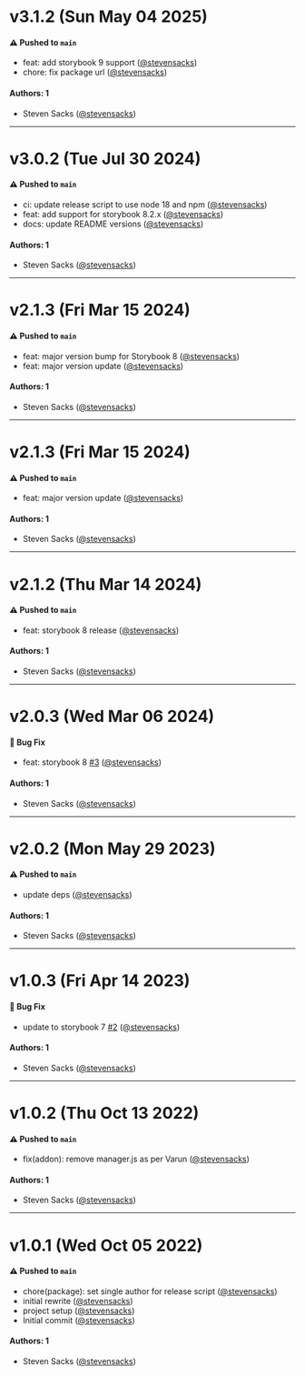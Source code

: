 # v3.1.2 (Sun May 04 2025)

#### ⚠️ Pushed to `main`

- feat: add storybook 9 support ([@stevensacks](https://github.com/stevensacks))
- chore: fix package url ([@stevensacks](https://github.com/stevensacks))

#### Authors: 1

- Steven Sacks ([@stevensacks](https://github.com/stevensacks))

---

# v3.0.2 (Tue Jul 30 2024)

#### ⚠️ Pushed to `main`

- ci: update release script to use node 18 and npm ([@stevensacks](https://github.com/stevensacks))
- feat: add support for storybook 8.2.x ([@stevensacks](https://github.com/stevensacks))
- docs: update README versions ([@stevensacks](https://github.com/stevensacks))

#### Authors: 1

- Steven Sacks ([@stevensacks](https://github.com/stevensacks))

---

# v2.1.3 (Fri Mar 15 2024)

#### ⚠️ Pushed to `main`

- feat: major version bump for Storybook 8 ([@stevensacks](https://github.com/stevensacks))
- feat: major version update ([@stevensacks](https://github.com/stevensacks))

#### Authors: 1

- Steven Sacks ([@stevensacks](https://github.com/stevensacks))

---

# v2.1.3 (Fri Mar 15 2024)

#### ⚠️ Pushed to `main`

- feat: major version update ([@stevensacks](https://github.com/stevensacks))

#### Authors: 1

- Steven Sacks ([@stevensacks](https://github.com/stevensacks))

---

# v2.1.2 (Thu Mar 14 2024)

#### ⚠️ Pushed to `main`

- feat: storybook 8 release ([@stevensacks](https://github.com/stevensacks))

#### Authors: 1

- Steven Sacks ([@stevensacks](https://github.com/stevensacks))

---

# v2.0.3 (Wed Mar 06 2024)

#### 🐛 Bug Fix

- feat: storybook 8 [#3](https://github.com/stevensacks/storybook-mobile-addon/pull/3) ([@stevensacks](https://github.com/stevensacks))

#### Authors: 1

- Steven Sacks ([@stevensacks](https://github.com/stevensacks))

---

# v2.0.2 (Mon May 29 2023)

#### ⚠️ Pushed to `main`

- update deps ([@stevensacks](https://github.com/stevensacks))

#### Authors: 1

- Steven Sacks ([@stevensacks](https://github.com/stevensacks))

---

# v1.0.3 (Fri Apr 14 2023)

#### 🐛 Bug Fix

- update to storybook 7 [#2](https://github.com/stevensacks/storybook-mobile-addon/pull/2) ([@stevensacks](https://github.com/stevensacks))

#### Authors: 1

- Steven Sacks ([@stevensacks](https://github.com/stevensacks))

---

# v1.0.2 (Thu Oct 13 2022)

#### ⚠️ Pushed to `main`

- fix(addon): remove manager.js as per Varun ([@stevensacks](https://github.com/stevensacks))

#### Authors: 1

- Steven Sacks ([@stevensacks](https://github.com/stevensacks))

---

# v1.0.1 (Wed Oct 05 2022)

#### ⚠️ Pushed to `main`

- chore(package): set single author for release script ([@stevensacks](https://github.com/stevensacks))
- initial rewrite ([@stevensacks](https://github.com/stevensacks))
- project setup ([@stevensacks](https://github.com/stevensacks))
- Initial commit ([@stevensacks](https://github.com/stevensacks))

#### Authors: 1

- Steven Sacks ([@stevensacks](https://github.com/stevensacks))
